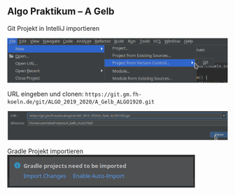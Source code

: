 Algo Praktikum – A Gelb
---

Git Projekt in IntelliJ importieren

![File->Project from VC->Git](docs/import.png "Import Git Project")

URL eingeben und clonen: `https://git.gm.fh-koeln.de/git/ALGO_2019_2020/A_Gelb_ALGO1920.git`

![Enter URL](docs/import_2.png "Enter URL")

Gradle Projekt importieren
![Import Gradle project](docs/import_3.png "Import Gradle Project")
